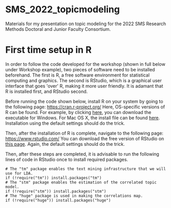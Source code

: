 # SMS_2022_topicmodeling
Materials for my presentation on topic modeling for the 2022 SMS Research Methods Doctoral and Junior Faculty Consortium.

First time setup in R
=====================
In order to follow the code developed for the workshop (shown in full below under Workshop example), two pieces of software need to be installed beforehand. The first is R, a free software environment for statistical computing and graphics. The second is RStudio, which is a graphical user interface that goes 'over' R, making it more user friendly. It is adamant that R is installed first, and RStudio second.

Before running the code shown below, install R on your system by going to the following page:
https://cran.r-project.org/
Here, OS-specific versions of R can be found. For example, by clicking <a href="https://cran.r-project.org/bin/windows/base/">here</a>, you can download the executable for Windows. For Mac OS X, the install file can be found <a href="https://cran.r-project.org/bin/macosx/">here</a>. Installation using the default settings should do the trick.

Then, after the installation of R is complete, navigate to the following page:
https://www.rstudio.com/
You can download the free version of RStudio on <a href="https://www.rstudio.com/products/rstudio/download/">this page</a>. Again, the default settings should do the trick.

Then, after these steps are completed, it is advisable to run the following lines of code in RStudio once to install required packages. 
```Rscript
# The "tm" package enables the text mining infrastructure that we will use for LDA.
if (!require("tm")) install.packages("tm")
# The "stm" package enables the estimation of the correlated topic model.
if (!require("stm")) install.packages("stm") 
# The "huge" package is used in making the correlations map.
if (!require("huge")) install.packages("huge") 
```

